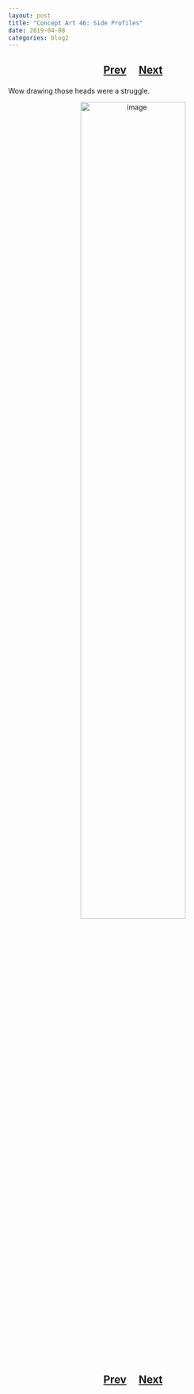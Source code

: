 ```yaml
---
layout: post
title: "Concept Art 46: Side Profiles"
date: 2019-04-08
categories: blog2
---
```


<h2>
  <p style="text-align:center;">
    <a href="/wingsofthechorus/archive/2019/04/06/conceptart45">Prev</a>
    &nbsp;&nbsp;&nbsp;
    <a href="/wingsofthechorus/archive/">Next</a>
  </p>
</h2>

Wow drawing those heads were a struggle.

<p style="text-align:center;">
  <img src="/wingsofthechorus/images/conceptart/ca46v4.png" width="65%" alt="image"/>
</p>

<h2>
  <p style="text-align:center;">
    <a href="/wingsofthechorus/archive/2019/04/06/conceptart45">Prev</a>
    &nbsp;&nbsp;&nbsp;
    <a href="/wingsofthechorus/archive/">Next</a>
  </p>
</h2>
